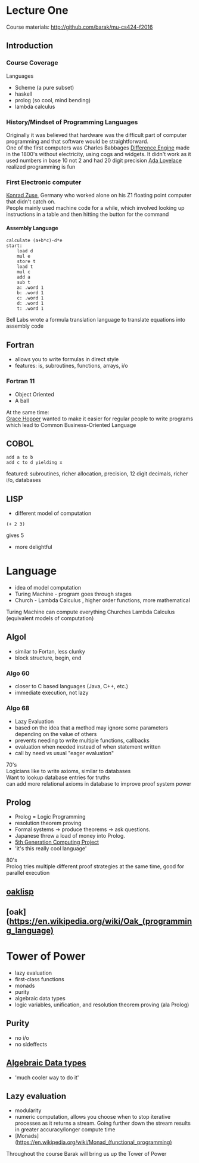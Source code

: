 # Lecture One

Course materials: http://github.com/barak/mu-cs424-f2016

## Introduction

### Course Coverage

Languages
* Scheme (a pure subset)
* haskell
* prolog (so cool, mind bending)
* lambda calculus

### History/Mindset of Programming Languages

Originally it was believed that hardware was the difficult part of computer programming and that software would be straightforward.  
One of the first computers was Charles Babbages [Difference Engine](http://www.computerhistory.org/babbage/engines/) made in the 1800's without electricity, using cogs and widgets. It didn't work as it used numbers in base 10 not 2 and had 20 digit precision
[Ada Lovelace](https://en.wikipedia.org/wiki/Ada_Lovelace) realized programming is fun

### First Electronic computer
[Konrad Zuse](https://en.wikipedia.org/wiki/Konrad_Zuse), Germany who worked alone on his Z1 floating point computer that didn't catch on.  
People mainly used machine code for a while, which involved looking up instructions in a table and then hitting the button for the command  
#### Assembly Language
````
calculate (a+b*c)-d*e
start:
    load d  
    mul e  
    store t  
    load t  
    mul c  
    add a  
    sub t  
    a: .word 1  
    b: .word 1  
    c: .word 1  
    d: .word 1  
    t: .word 1  
````

Bell Labs wrote a formula translation language to translate equations into assembly code  

## Fortran
* allows you to write formulas in direct style
* features: is, subroutines, functions, arrays, i/o

### Fortran 11
* Object Oriented
* A ball

At the same time:  
[Grace Hopper](https://en.wikipedia.org/wiki/Grace_Hopper) wanted to make it easier for regular people to write programs which lead to Common Business-Oriented Language  

## COBOL
````
add a to b
add c to d yielding x
````
featured: subroutines, richer allocation, precision, 12 digit decimals, richer i/o, databases  

## LISP
* different model of computation
````
(+ 2 3)
````
gives 5
* more delightful

# Language
* idea of model computation
* Turing Machine - program goes through stages
* Church - Lambda Calculus , higher order functions, more mathematical  

Turing Machine can compute everything Churches Lambda Calculus (equivalent models of computation)

## Algol
* similar to Fortan, less clunky
* block structure, begin, end

### Algo 60
* closer to C based languages (Java, C++, etc.)
* immediate execution, not lazy

### Algo 68
* Lazy Evaluation
* based on the idea that a method may ignore some parameters depending on the value of others
* prevents needing to write multiple functions, callbacks
* evaluation when needed instead of when statement written
* call by need vs usual "eager evaluation"

70's  
Logicians like to write axioms, similar to databases  
Want to lookup database entries for truths  
can add more relational axioms in database to improve proof system power  

## Prolog
* Prolog = Logic Programming
* resolution theorem proving
* Formal systems -> produce theorems -> ask questions.
* Japanese threw a load of money into Prolog.
* [5th Generation Computing Project](https://en.wikipedia.org/wiki/Fifth_generation_computer)
* 'it's this really cool language'

80's  
Prolog tries multiple different proof strategies at the same time, good for parallel execution  

## [oaklisp](https://github.com/barak/oaklisp)

## [oak](https://en.wikipedia.org/wiki/Oak_(programming_language)

# Tower of Power
* lazy evaluation
* first-class functions
* monads
* purity
* algebraic data types
* logic variables, unification, and resolution theorem proving (ala Prolog)


## Purity
* no i/o
* no sideffects

## [Algebraic Data types](https://en.wikipedia.org/wiki/Algebraic_data_type)
* 'much cooler way to do it'

## Lazy evaluation
* modularity
* numeric computation, allows you choose when to stop iterative processes as it returns a stream. Going further down the stream results in greater accuracy/longer compute time
* [Monads](https://en.wikipedia.org/wiki/Monad_(functional_programming)

Throughout the course Barak will bring us up the Tower of Power
